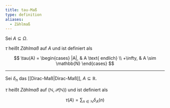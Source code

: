 ```yaml
---
title: tau-Maß
type: definition
aliases:
  - Zählmaß
---
```


Sei $A \subseteq \Omega$.

$\tau$ heißt *Zählmaß* auf $A$ und ist definiert als

$$
	\tau(A) = \begin{cases}
		|A|, & A \text{ endlich} \\
		+\infty, & A \sim \mathbb{N}
	\end{cases}
$$

---

Sei $\delta_n$ das [[Dirac-Maß|Dirac-Maß]], $A \subseteq{\mathbb{R}}$.

$\tau$ heißt *Zählmaß* auf $(\mathbb{N}, \mathcal{P}(\mathbb{N}))$ und ist definiert als

$$
	\tau(A) = \sum_{n \in \mathbb{N}} \delta_A(n)
$$